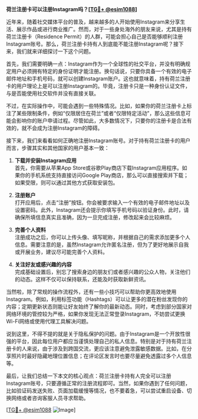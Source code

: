 **荷兰注册卡可以注册Instagram吗？[[TG💪+ @esim1088](https://t.me/s/esim1088)]**

近年来，随着社交媒体平台的普及，越来越多的人开始使用Instagram来分享生活、展示作品或进行商业推广。然而，对于一些身处海外的朋友来说，尤其是持有荷兰注册卡（Residence Permit）的人群，可能会担心自己是否能够顺利注册Instagram账号。那么，荷兰注册卡持有人到底能不能注册Instagram呢？接下来，我们就来详细探讨一下这个问题。

首先，我们需要明确一点：Instagram作为一个全球性的社交平台，并没有明确规定用户必须拥有特定的身份证明才能注册。换句话说，只要你具备一个有效的电子邮件地址和手机号码，就可以创建Instagram账户。这也就意味着，持有荷兰注册卡的用户理论上是可以注册Instagram的。毕竟，注册卡只是一种身份认证文件，与是否能使用社交软件并没有直接关联。

不过，在实际操作中，可能会遇到一些特殊情况。比如，如果你的荷兰注册卡上标注了某些限制条件，例如“仅限居住在荷兰”或者“仅限特定活动”，那么这些信息可能会影响你的账户申请过程。尽管如此，大多数情况下，只要你的注册卡是合法有效的，就不会成为注册Instagram的障碍。

接下来，我们来看看如何正确地注册Instagram账号。对于持有荷兰注册卡的用户而言，步骤其实和其他国家的用户基本一致：

1. **下载并安装Instagram应用**  
   首先，你需要从苹果App Store或谷歌Play商店下载Instagram应用程序。如果你的手机系统支持直接访问Google Play商店，那么可以直接搜索并下载；如果受限，则可以通过其他方式获取安装包。

2. **注册账户**  
   打开应用后，点击“注册”按钮。你会被要求输入一个有效的电子邮件地址以及设置密码。此外，Instagram还会提示你填写手机号码以验证身份。此时，请确保所填信息真实且准确，因为一旦完成注册，修改起来会比较麻烦。

3. **完善个人资料**  
   注册成功之后，你可以上传头像、填写昵称，并根据自己的需求添加更多个人信息。需要注意的是，虽然Instagram允许匿名注册，但为了更好地展示自我或开展业务，建议尽可能完善个人资料。

4. **关注好友或感兴趣的内容**  
   完成基础设置后，别忘了搜索身边的朋友们或者感兴趣的公众人物，关注他们的动态。这样不仅可以保持联系，还能及时获取新鲜资讯。

当然啦，除了常规的操作流程外，还有一些小技巧可以帮助你更高效地使用Instagram。例如，利用标签功能（Hashtags）可以让更多的潜在粉丝发现你的内容；定期更新状态则能让好友始终了解你的最新动态。同时，考虑到部分国家对网络环境的管控较为严格，如果你发现无法正常登录Instagram，不妨尝试更换Wi-Fi网络或使用代理工具解决问题。

说到这里，不得不提的就是关于隐私保护的问题。由于Instagram是一个开放性很强的平台，因此每位用户都应当谨慎处理自己的私人信息。特别是对于持有荷兰注册卡的人来说，由于涉及到跨国交流，更应该注意避免泄露敏感数据。比如，在分享照片时最好隐藏地理位置信息；在评论区发言时也要尽量避免透露过多个人信息等。

最后，让我们总结一下本文的核心观点：荷兰注册卡持有人完全可以注册Instagram账号，只要遵循正常的注册流程即可。当然，如果你遇到了任何问题，比如验证码发送失败、页面加载缓慢等情况，也不要着急，可以尝试重启设备、切换网络或者咨询客服人员寻求帮助。

[[TG💪+ @esim1088](https://t.me/s/esim1088) ![Image](https://i.postimg.cc/4NQfJmqS/Snipaste-2025-05-13-00-14-12.png)]